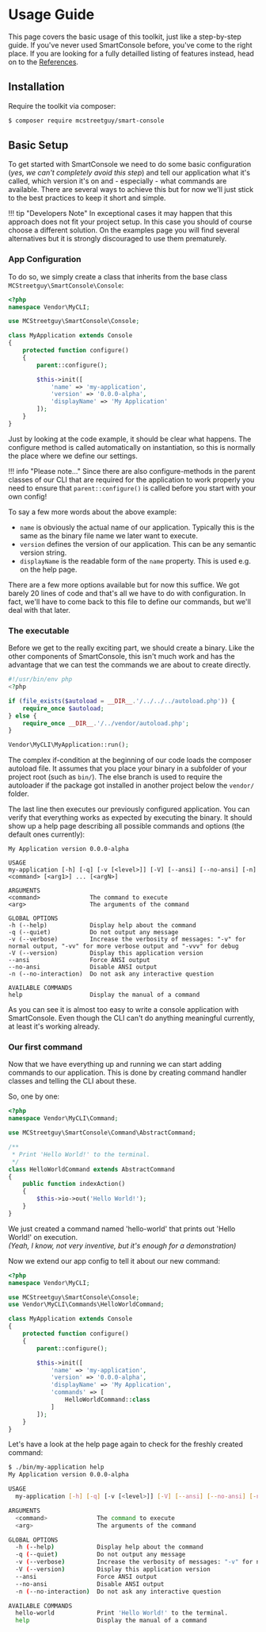 <h1>Usage Guide</h1>

This page covers the basic usage of this toolkit, just like a step-by-step guide.
If you've never used SmartConsole before, you've come to the right place.
If you are looking for a fully detailled listing of features instead, head on to the [References](/references).

## Installation

Require the toolkit via composer:

```bash
$ composer require mcstreetguy/smart-console
```

## Basic Setup

To get started with SmartConsole we need to do some basic configuration (_yes, we can't completely avoid this step_) and tell our application what it's called, which version it's on and - especially - what commands are available.
There are several ways to achieve this but for now we'll just stick to the best practices to keep it short and simple.

!!! tip "Developers Note"
    In exceptional cases it may happen that this approach does not fit your project setup. In this case you should of course choose a different solution. On the examples page you will find several alternatives but it is strongly discouraged to use them prematurely.

### App Configuration

To do so, we simply create a class that inherits from the base class `MCStreetguy\SmartConsole\Console`:

```php
<?php
namespace Vendor\MyCLI;

use MCStreetguy\SmartConsole\Console;

class MyApplication extends Console
{
    protected function configure()
    {
        parent::configure();

        $this->init([
            'name' => 'my-application',
            'version' => '0.0.0-alpha',
            'displayName' => 'My Application'
        ]);
    }
}
```

Just by looking at the code example, it should be clear what happens. The configure method is called automatically on instantiation, so this is normally the place where we define our settings.

!!! info "Please note..."
    Since there are also configure-methods in the parent classes of our CLI that are required for the application to work properly you need to ensure that `parent::configure()` is called before you start with your own config!

To say a few more words about the above example:

- `name` is obviously the actual name of our application. Typically this is the same as the binary file name we later want to execute.  
- `version` defines the version of our application. This can be any semantic version string.  
- `displayName` is the readable form of the `name` property. This is used e.g. on the help page.  

There are a few more options available but for now this suffice.
We got barely 20 lines of code and that's all we have to do with configuration.
In fact, we'll have to come back to this file to define our commands, but we'll deal with that later.

### The executable

Before we get to the really exciting part, we should create a binary.
Like the other components of SmartConsole, this isn't much work and has the advantage that we can test the commands we are about to create directly.

``` php
#!/usr/bin/env php
<?php

if (file_exists($autoload = __DIR__.'/../../../autoload.php')) {
    require_once $autoload;
} else {
    require_once __DIR__.'/../vendor/autoload.php';
}

Vendor\MyCLI\MyApplication::run();
```

The complex if-condition at the beginning of our code loads the composer autoload file.
It assumes that you place your binary in a subfolder of your project root (such as `bin/`).
The else branch is used to require the autoloader if the package got installed in another project below the `vendor/` folder.

The last line then executes our previously configured application.
You can verify that everything works as expected by executing the binary.
It should show up a help page describing all possible commands and options (the default ones currently):

    My Application version 0.0.0-alpha

    USAGE
    my-application [-h] [-q] [-v [<level>]] [-V] [--ansi] [--no-ansi] [-n] <command> [<arg1>] ... [<argN>]

    ARGUMENTS
    <command>              The command to execute
    <arg>                  The arguments of the command

    GLOBAL OPTIONS
    -h (--help)            Display help about the command
    -q (--quiet)           Do not output any message
    -v (--verbose)         Increase the verbosity of messages: "-v" for normal output, "-vv" for more verbose output and "-vvv" for debug
    -V (--version)         Display this application version
    --ansi                 Force ANSI output
    --no-ansi              Disable ANSI output
    -n (--no-interaction)  Do not ask any interactive question

    AVAILABLE COMMANDS
    help                   Display the manual of a command

As you can see it is almost too easy to write a console application with SmartConsole.
Even though the CLI can't do anything meaningful currently, at least it's working already.

### Our first command

Now that we have everything up and running we can start adding commands to our application.
This is done by creating command handler classes and telling the CLI about these.

So, one by one:

``` php
<?php
namespace Vendor\MyCLI\Command;

use MCStreetguy\SmartConsole\Command\AbstractCommand;

/**
 * Print 'Hello World!' to the terminal.
 */
class HelloWorldCommand extends AbstractCommand
{
    public function indexAction()
    {
        $this->io->out('Hello World!');
    }
}
```

We just created a command named 'hello-world' that prints out 'Hello World!' on execution.  
_(Yeah, I know, not very inventive, but it's enough for a demonstration)_

Now we extend our app config to tell it about our new command:

``` php hl_lines="17 18 19"
<?php
namespace Vendor\MyCLI;

use MCStreetguy\SmartConsole\Console;
use Vendor\MyCLI\Commands\HelloWorldCommand;

class MyApplication extends Console
{
    protected function configure()
    {
        parent::configure();

        $this->init([
            'name' => 'my-application',
            'version' => '0.0.0-alpha',
            'displayName' => 'My Application',
            'commands' => [
                HelloWorldCommand::class
            ]
        ]);
    }
}
```

Let's have a look at the help page again to check for the freshly created command:

``` bash hl_lines="21"
$ ./bin/my-application help
My Application version 0.0.0-alpha

USAGE
  my-application [-h] [-q] [-v [<level>]] [-V] [--ansi] [--no-ansi] [-n] <command> [<arg1>] ... [<argN>]

ARGUMENTS
  <command>              The command to execute
  <arg>                  The arguments of the command

GLOBAL OPTIONS
  -h (--help)            Display help about the command
  -q (--quiet)           Do not output any message
  -v (--verbose)         Increase the verbosity of messages: "-v" for normal output, "-vv" for more verbose output and "-vvv" for debug
  -V (--version)         Display this application version
  --ansi                 Force ANSI output
  --no-ansi              Disable ANSI output
  -n (--no-interaction)  Do not ask any interactive question

AVAILABLE COMMANDS
  hello-world            Print 'Hello World!' to the terminal.
  help                   Display the manual of a command

```

